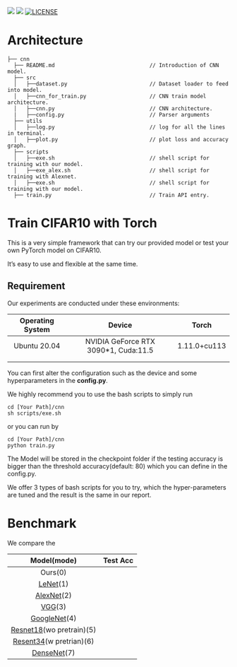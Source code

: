 ![](https://img.shields.io/badge/PyTorch-EE4C2C?style=for-the-badge&logo=PyTorch&logoColor=white)
![](https://img.shields.io/badge/building-pass-green.svg)
[![LICENSE](https://img.shields.io/github/license/JoeyBling/hexo-theme-yilia-plus "LICENSE")](./LICENSE "LICENSE")
# Architecture

```
├── cnn
  ├── README.md                              // Introduction of CNN model.
  ├── src
  │   ├──dataset.py                          // Dataset loader to feed into model.
  │   ├──cnn_for_train.py                    // CNN train model architecture.
  │   ├──cnn.py                              // CNN architecture.
  |   ├──config.py                           // Parser arguments
  ├── utils
  │   ├──log.py                              // log for all the lines in terminal.
  │   ├──plot.py                             // plot loss and accuracy graph.
  ├── scripts
  │   ├──exe.sh                              // shell script for training with our model.
  │   ├──exe_alex.sh                         // shell script for training with Alexnet.
  │   ├──exe.sh                              // shell script for training with our model.
  ├── train.py                               // Train API entry.
```

# Train CIFAR10 with Torch

This is a very simple framework that can try our provided model or test your own PyTorch model on CIFAR10. 

It’s easy to use and flexible at the same time.

## Requirement

Our experiments are conducted under these environments:

| Operating System |                Device                |    Torch     |
| :--------------: | :----------------------------------: | :----------: |
|   Ubuntu 20.04   | NVIDIA GeForce RTX 3090*1, Cuda:11.5 | 1.11.0+cu113 |
|                  |                                      |              |
|                  |                                      |              |

You can first alter the configuration such as the device and some hyperparameters in the **config.py**.

We highly recommend you to use the bash scripts to simply run

```shell
cd [Your Path]/cnn
sh scripts/exe.sh
```

or you can run by 

```
cd [Your Path]/cnn
python train.py
```

The Model will be stored in the checkpoint folder if the testing accuracy is bigger than the threshold accuracy(default: 80) which you can define in the config.py.



We offer 3 types of bash scripts for you to try, which the hyper-parameters are tuned and the result is the same in our report.

# Benchmark

We compare the 

|                         Model(mode)                          | Test Acc |
| :----------------------------------------------------------: | :------: |
|                           Ours(0)                            |          |
|   [LeNet](https://ieeexplore.ieee.org/document/726791)(1)    |          |
| [AlexNet](https://proceedings.neurips.cc/paper/2012/file/c399862d3b9d6b76c8436e924a68c45b-Paper.pdf)(2) |          |
|        [VGG](https://arxiv.org/pdf/1409.1556.pdf)(3)         |          |
| [GoogleNet](https://www.cv-foundation.org/openaccess/content_cvpr_2015/papers/Szegedy_Going_Deeper_With_2015_CVPR_paper.pdf)(4) |          |
| [Resnet18](https://arxiv.org/pdf/1512.03385v1.pdf)(wo pretrain)(5) |          |
| [Resent34](https://arxiv.org/pdf/1512.03385v1.pdf)(w pretrian)(6) |          |
|     [DenseNet](https://arxiv.org/pdf/1608.06993.pdf)(7)      |          |

